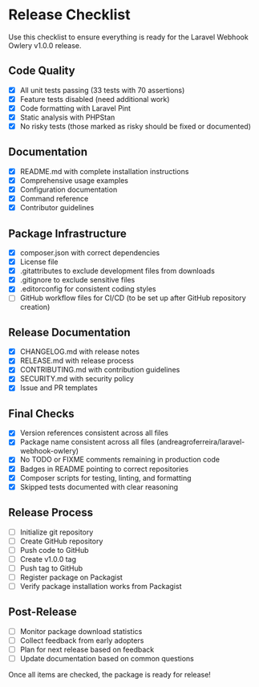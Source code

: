 # Release Checklist

Use this checklist to ensure everything is ready for the Laravel Webhook Owlery v1.0.0 release.

## Code Quality

- [x] All unit tests passing (33 tests with 70 assertions)
- [x] Feature tests disabled (need additional work)
- [x] Code formatting with Laravel Pint
- [x] Static analysis with PHPStan
- [x] No risky tests (those marked as risky should be fixed or documented)

## Documentation

- [x] README.md with complete installation instructions
- [x] Comprehensive usage examples
- [x] Configuration documentation
- [x] Command reference
- [x] Contributor guidelines

## Package Infrastructure

- [x] composer.json with correct dependencies
- [x] License file
- [x] .gitattributes to exclude development files from downloads
- [x] .gitignore to exclude sensitive files
- [x] .editorconfig for consistent coding styles
- [ ] GitHub workflow files for CI/CD (to be set up after GitHub repository creation)

## Release Documentation

- [x] CHANGELOG.md with release notes
- [x] RELEASE.md with release process
- [x] CONTRIBUTING.md with contribution guidelines
- [x] SECURITY.md with security policy
- [x] Issue and PR templates

## Final Checks

- [x] Version references consistent across all files
- [x] Package name consistent across all files (andreagroferreira/laravel-webhook-owlery)
- [x] No TODO or FIXME comments remaining in production code
- [x] Badges in README pointing to correct repositories
- [x] Composer scripts for testing, linting, and formatting
- [x] Skipped tests documented with clear reasoning

## Release Process

- [ ] Initialize git repository
- [ ] Create GitHub repository
- [ ] Push code to GitHub
- [ ] Create v1.0.0 tag
- [ ] Push tag to GitHub
- [ ] Register package on Packagist
- [ ] Verify package installation works from Packagist

## Post-Release

- [ ] Monitor package download statistics
- [ ] Collect feedback from early adopters
- [ ] Plan for next release based on feedback
- [ ] Update documentation based on common questions

Once all items are checked, the package is ready for release!